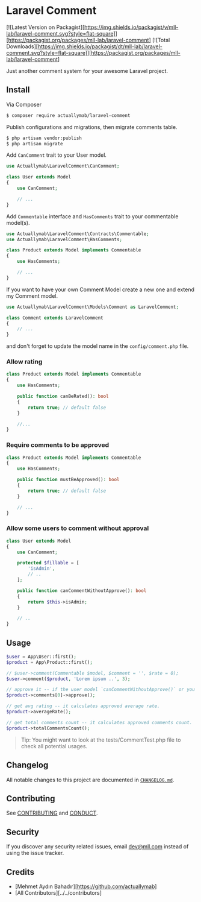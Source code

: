 # Laravel Comment

[![Latest Version on Packagist][https://img.shields.io/packagist/v/mll-lab/laravel-comment.svg?style=flat-square]][https://packagist.org/packages/mll-lab/laravel-comment]
[![Total Downloads][https://img.shields.io/packagist/dt/mll-lab/laravel-comment.svg?style=flat-square]][https://packagist.org/packages/mll-lab/laravel-comment]

Just another comment system for your awesome Laravel project.

## Install

Via Composer

```bash
$ composer require actuallymab/laravel-comment
```

Publish configurations and migrations, then migrate comments table.

```bash
$ php artisan vendor:publish
$ php artisan migrate
```

Add `CanComment` trait to your User model.

```php
use Actuallymab\LaravelComment\CanComment;

class User extends Model
{
    use CanComment;

    // ...
}

```

Add `Commentable` interface and `HasComments` trait to your commentable model(s).

```php
use Actuallymab\LaravelComment\Contracts\Commentable;
use Actuallymab\LaravelComment\HasComments;

class Product extends Model implements Commentable
{
    use HasComments;

    // ...
}
```

If you want to have your own Comment Model create a new one and extend my Comment model.

```php
use Actuallymab\LaravelComment\Models\Comment as LaravelComment;

class Comment extends LaravelComment
{
    // ...
}
```

and don't forget to update the model name in the `config/comment.php` file.

### Allow rating

```php
class Product extends Model implements Commentable
{
    use HasComments;

    public function canBeRated(): bool
    {
        return true; // default false
    }

    //...
}
```

### Require comments to be approved

```php
class Product extends Model implements Commentable
{
    use HasComments;

    public function mustBeApproved(): bool
    {
        return true; // default false
    }

    // ...
}
```

### Allow some users to comment without approval

```php
class User extends Model
{
    use CanComment;

    protected $fillable = [
        'isAdmin',
        // ..
    ];

    public function canCommentWithoutApprove(): bool
    {
        return $this->isAdmin;
    }

    // ..
}
```

## Usage

```php
$user = App\User::first();
$product = App\Product::first();

// $user->comment(Commentable $model, $comment = '', $rate = 0);
$user->comment($product, 'Lorem ipsum ..', 3);

// approve it -- if the user model `canCommentWithoutApprove()` or you don't use `mustBeApproved()`, it is not necessary
$product->comments[0]->approve();

// get avg rating -- it calculates approved average rate.
$product->averageRate();

// get total comments count -- it calculates approved comments count.
$product->totalCommentsCount();
```

> Tip: You might want to look at the tests/CommentTest.php file to check all potential usages.

## Changelog

All notable changes to this project are documented in [`CHANGELOG.md`](CHANGELOG.md).

## Contributing

See [CONTRIBUTING](CONTRIBUTING.md) and [CONDUCT](CONDUCT.md).

## Security

If you discover any security related issues, email dev@mll.com instead of using the issue tracker.

## Credits

- [Mehmet Aydın Bahadır][https://github.com/actuallymab]
- [All Contributors][../../contributors]
